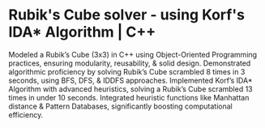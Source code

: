 # Rubik's Cube solver - using Korf's IDA* Algorithm | C++


Modeled a Rubik’s Cube (3x3) in C++ using Object-Oriented Programming practices, ensuring modularity, reusability, & solid design. Demonstrated algorithmic proficiency by solving Rubik’s Cube scrambled 8 times in 3 seconds, using BFS, DFS, & IDDFS approaches. Implemented Korf’s IDA* Algorithm with advanced heuristics, solving a Rubik’s Cube scrambled 13 times in under 10 seconds. Integrated heuristic functions like Manhattan distance & Pattern Databases, significantly boosting computational efficiency.
